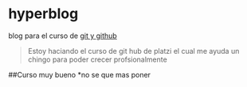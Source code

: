 # hyperblog
blog para el curso de [git y github](http://https://platzi.com/cursos/git-github/ "git y github")
> Estoy haciando el curso de git hub de platzi el cual me ayuda un chingo para poder crecer profsionalmente

##Curso muy bueno
*no se que mas poner
